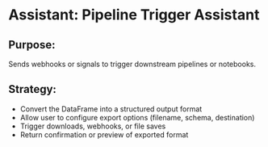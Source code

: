 # Assistant: Pipeline Trigger Assistant

## Purpose:
Sends webhooks or signals to trigger downstream pipelines or notebooks.

## Strategy:
- Convert the DataFrame into a structured output format
- Allow user to configure export options (filename, schema, destination)
- Trigger downloads, webhooks, or file saves
- Return confirmation or preview of exported format
